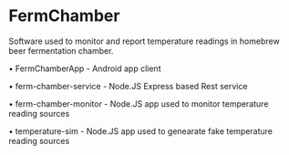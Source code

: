 FermChamber
===========

Software used to monitor and report temperature readings in homebrew beer fermentation chamber.
 
 • FermChamberApp - Android app client

 • ferm-chamber-service - Node.JS Express based Rest service
 
 • ferm-chamber-monitor - Node.JS app used to monitor temperature reading sources
 
 • temperature-sim - Node.JS app used to genearate fake temperature reading sources